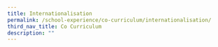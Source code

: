 ```yaml
---
title: Internationalisation
permalink: /school-experience/co-curriculum/internationalisation/
third_nav_title: Co Curriculum
description: ""
---
```



